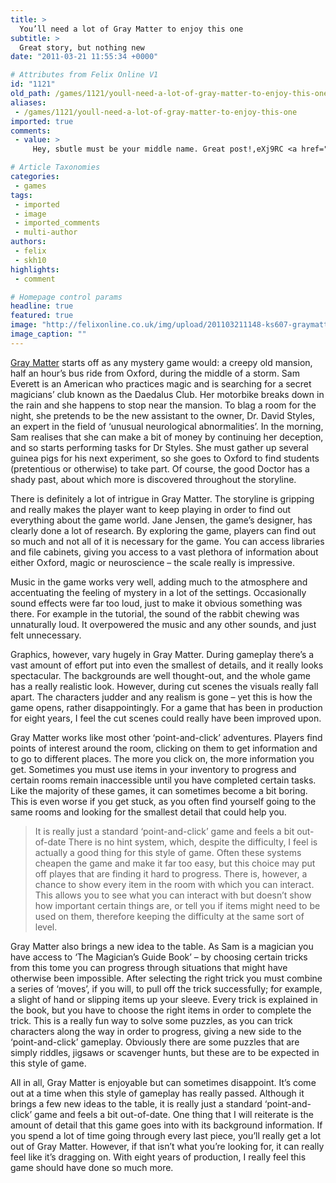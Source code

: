 ```yaml
---
title: >
  You’ll need a lot of Gray Matter to enjoy this one
subtitle: >
  Great story, but nothing new
date: "2011-03-21 11:55:34 +0000"

# Attributes from Felix Online V1
id: "1121"
old_path: /games/1121/youll-need-a-lot-of-gray-matter-to-enjoy-this-one
aliases:
 - /games/1121/youll-need-a-lot-of-gray-matter-to-enjoy-this-one
imported: true
comments:
 - value: >
     Hey, sbutle must be your middle name. Great post!,eXj9RC <a href="http://eymvefqmavbw.com/">eymvefqmavbw</a>, <a href="http://www.protomeds.net/">propecia</a> 062009 <a href="http://www.allpillsonline.net/">cialis</a> 12324

# Article Taxonomies
categories:
 - games
tags:
 - imported
 - image
 - imported_comments
 - multi-author
authors:
 - felix
 - skh10
highlights:
 - comment

# Homepage control params
headline: true
featured: true
image: "http://felixonline.co.uk/img/upload/201103211148-ks607-graymatt.jpg"
image_caption: ""
---
```


[Gray Matter](http://www.graymatter-game.com/) starts off as any mystery game would: a creepy old mansion, half an hour’s bus ride from Oxford, during the middle of a storm. Sam Everett is an American who practices magic and is searching for a secret magicians’ club known as the Daedalus Club. Her motorbike breaks down in the rain and she happens to stop near the mansion. To blag a room for the night, she pretends to be the new assistant to the owner, Dr. David Styles, an expert in the field of ‘unusual neurological abnormalities’. In the morning, Sam realises that she can make a bit of money by continuing her deception, and so starts performing tasks for Dr Styles. She must gather up several guinea pigs for his next experiment, so she goes to Oxford to find students (pretentious or otherwise) to take part. Of course, the good Doctor has a shady past, about which more is discovered throughout the storyline.

There is definitely a lot of intrigue in Gray Matter. The storyline is gripping and really makes the player want to keep playing in order to find out everything about the game world. Jane Jensen, the game’s designer, has clearly done a lot of research. By exploring the game, players can find out so much and not all of it is necessary for the game. You can access libraries and file cabinets, giving you access to a vast plethora of information about either Oxford, magic or neuroscience – the scale really is impressive.

Music in the game works very well, adding much to the atmosphere and accentuating the feeling of mystery in a lot of the settings. Occasionally sound effects were far too loud, just to make it obvious something was there. For example in the tutorial, the sound of the rabbit chewing was unnaturally loud. It overpowered the music and any other sounds, and just felt unnecessary.

Graphics, however, vary hugely in Gray Matter. During gameplay there’s a vast amount of effort put into even the smallest of details, and it really looks spectacular. The backgrounds are well thought-out, and the whole game has a really realistic look. However, during cut scenes the visuals really fall apart. The characters judder and any realism is gone – yet this is how the game opens, rather disappointingly. For a game that has been in production for eight years, I feel the cut scenes could really have been improved upon.

Gray Matter works like most other ‘point-and-click’ adventures. Players find points of interest around the room, clicking on them to get information and to go to different places. The more you click on, the more information you get. Sometimes you must use items in your inventory to progress and certain rooms remain inaccessible until you have completed certain tasks. Like the majority of these games, it can sometimes become a bit boring. This is even worse if you get stuck, as you often find yourself going to the same rooms and looking for the smallest detail that could help you.
> It is really just a standard ‘point-and-click’ game and feels a bit out-of-date
There is no hint system, which, despite the difficulty, I feel is actually a good thing for this style of game. Often these systems cheapen the game and make it far too easy, but this choice may put off playes that are finding it hard to progress. There is, however, a chance to show every item in the room with which you can interact. This allows you to see what you can interact with but doesn’t show how important certain things are, or tell you if items might need to be used on them, therefore keeping the difficulty at the same sort of level.

Gray Matter also brings a new idea to the table. As Sam is a magician you have access to ‘The Magician’s Guide Book’ – by choosing certain tricks from this tome you can progress through situations that might have otherwise been impossible. After selecting the right trick you must combine a series of ‘moves’, if you will, to pull off the trick successfully; for example, a slight of hand or slipping items up your sleeve. Every trick is explained in the book, but you have to choose the right items in order to complete the trick. This is a really fun way to solve some puzzles, as you can trick characters along the way in order to progress, giving a new side to the ‘point-and-click’ gameplay. Obviously there are some puzzles that are simply riddles, jigsaws or scavenger hunts, but these are to be expected in this style of game.

All in all, Gray Matter is enjoyable but can sometimes disappoint. It’s come out at a time when this style of gameplay has really passed. Although it brings a few new ideas to the table, it is really just a standard ‘point-and-click’ game and feels a bit out-of-date. One thing that I will reiterate is the amount of detail that this game goes into with its background information. If you spend a lot of time going through every last piece, you’ll really get a lot out of Gray Matter. However, if that isn’t what you’re looking for, it can really feel like it’s dragging on. With eight years of production, I really feel this game should have done so much more.
